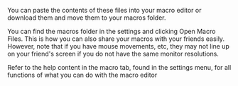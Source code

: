 You can paste the contents of these files into your macro editor or download them and move them to your macros folder.

You can find the macros folder in the settings and clicking Open Macro Files. This is how you can also share your macros with your friends easily. However, note that if you have mouse movements, etc, they may not line up on your friend's screen if you do not have the same monitor resolutions.

Refer to the help content in the macro tab, found in the settings menu, for all functions of what you can do with the macro editor
